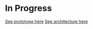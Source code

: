 # In Progress

[See prototype here](https://github.com/jaydanc/pyprodtest/tree/prototype)
[See architecture here](/doc/design.md)